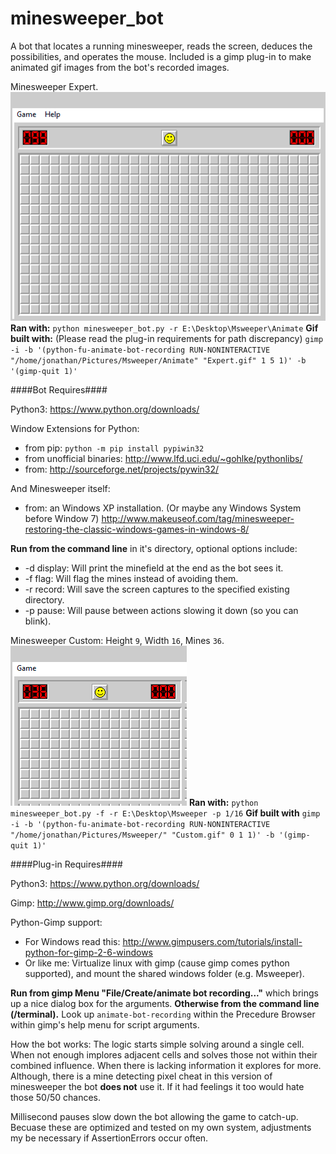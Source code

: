# minesweeper_bot
A bot that locates a running minesweeper, reads the screen, deduces the
possibilities, and operates the mouse. Included is a gimp plug-in to make
animated gif images from the bot's recorded images.

Minesweeper Expert.
![Example1](./Expert.gif)
**Ran with:** `python minesweeper_bot.py -r E:\Desktop\Msweeper\Animate`
**Gif built with:** (Please read the plug-in requirements for path discrepancy)
`gimp -i -b '(python-fu-animate-bot-recording RUN-NONINTERACTIVE "/home/jonathan/Pictures/Msweeper/Animate" "Expert.gif" 1 5 1)' -b '(gimp-quit 1)'`

####Bot Requires####

Python3: <https://www.python.org/downloads/>

Window Extensions for Python:
- from pip: `python -m pip install pypiwin32`
- from unofficial binaries: <http://www.lfd.uci.edu/~gohlke/pythonlibs/>
- from: <http://sourceforge.net/projects/pywin32/>

And Minesweeper itself:
- from: an Windows XP installation. (Or maybe any Windows System before Window 7)
  <http://www.makeuseof.com/tag/minesweeper-restoring-the-classic-windows-games-in-windows-8/>

**Run from the command line** in it's directory, optional options include:
- -d display: Will print the minefield at the end as the bot sees it.
- -f flag: Will flag the mines instead of avoiding them.
- -r record: Will save the screen captures to the specified existing directory.
- -p pause: Will pause between actions slowing it down (so you can blink).


Minesweeper Custom: Height `9`, Width `16`, Mines `36`.
![Example2](./Custom.gif)
**Ran with:** `python minesweeper_bot.py -f -r E:\Desktop\Msweeper -p 1/16`
**Gif built with**
`gimp -i -b '(python-fu-animate-bot-recording RUN-NONINTERACTIVE "/home/jonathan/Pictures/Msweeper/" "Custom.gif" 0 1 1)' -b '(gimp-quit 1)'`

####Plug-in Requires####

Python3: <https://www.python.org/downloads/>

Gimp: <http://www.gimp.org/downloads/>

Python-Gimp support:
- For Windows read this:
  <http://www.gimpusers.com/tutorials/install-python-for-gimp-2-6-windows>
- Or like me: Virtualize linux with gimp (cause gimp comes python supported),
and mount the shared windows folder (e.g. Msweeper).

**Run from gimp Menu "File/Create/animate bot recording..."** which brings up a
nice dialog box for the arguments.
**Otherwise from the command line (/terminal).** Look up `animate-bot-recording` 
within the Precedure Browser within gimp's help menu for script arguments.

How the bot works:
  The logic starts simple solving around a single cell. When not enough implores
adjacent cells and solves those not within their combined influence. When there
is lacking information it explores for more. Although, there is a mine
detecting pixel cheat in this version of minesweeper the bot **does not** use
it. If it had feelings it too would hate those 50/50 chances.

Millisecond pauses slow down the bot allowing the game to catch-up. Becuase
these are optimized and tested on my own system, adjustments my be necessary if
AssertionErrors occur often.

